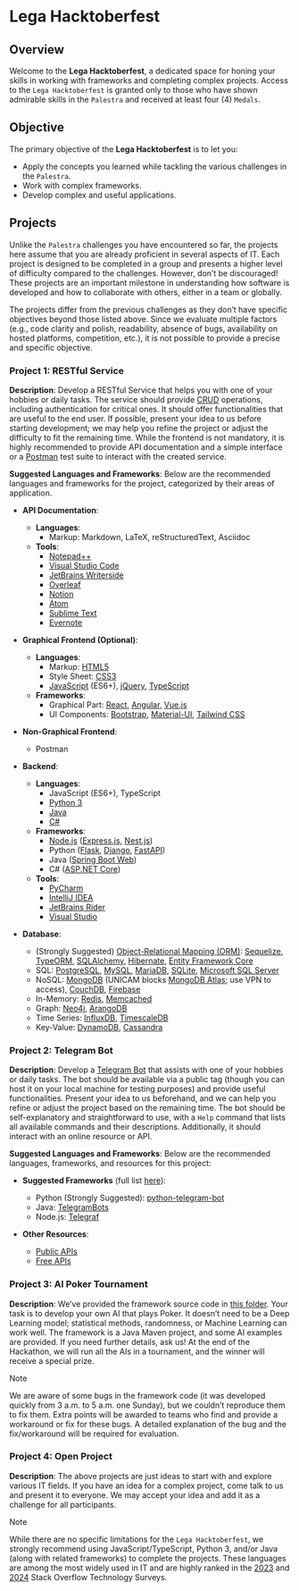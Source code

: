 # Lega Hacktoberfest

## Overview
Welcome to the **Lega Hacktoberfest**, a dedicated space for honing your skills in working with frameworks and completing complex projects. Access to the `Lega Hacktoberfest` is granted only to those who have shown admirable skills in the `Palestra` and received at least four (4) `Medals`.

## Objective
The primary objective of the **Lega Hacktoberfest** is to let you:
- Apply the concepts you learned while tackling the various challenges in the `Palestra`.
- Work with complex frameworks.
- Develop complex and useful applications.

## Projects
Unlike the `Palestra` challenges you have encountered so far, the projects here assume that you are already proficient in several aspects of IT. Each project is designed to be completed in a group and presents a higher level of difficulty compared to the challenges. However, don’t be discouraged! These projects are an important milestone in understanding how software is developed and how to collaborate with others, either in a team or globally.

The projects differ from the previous challenges as they don’t have specific objectives beyond those listed above. Since we evaluate multiple factors (e.g., code clarity and polish, readability, absence of bugs, availability on hosted platforms, competition, etc.), it is not possible to provide a precise and specific objective.

### Project 1: RESTful Service
**Description**: Develop a RESTful Service that helps you with one of your hobbies or daily tasks. The service should provide [CRUD](https://en.wikipedia.org/wiki/Create,_read,_update_and_delete) operations, including authentication for critical ones. It should offer functionalities that are useful to the end user. If possible, present your idea to us before starting development; we may help you refine the project or adjust the difficulty to fit the remaining time. While the frontend is not mandatory, it is highly recommended to provide API documentation and a simple interface or a [Postman](https://www.postman.com/) test suite to interact with the created service.

**Suggested Languages and Frameworks**: Below are the recommended languages and frameworks for the project, categorized by their areas of application.

- **API Documentation**:
  - **Languages**:
    - Markup: Markdown, LaTeX, reStructuredText, Asciidoc
  - **Tools**:
    - [Notepad++](https://notepad-plus-plus.org/downloads/)
    - [Visual Studio Code](https://code.visualstudio.com/)
    - [JetBrains Writerside](https://www.jetbrains.com/writerside/)
    - [Overleaf](https://www.overleaf.com/)
    - [Notion](https://www.notion.so/)
    - [Atom](https://atom-editor.cc/)
    - [Sublime Text](https://www.sublimetext.com/)
    - [Evernote](https://evernote.com/)

- **Graphical Frontend (Optional)**:
  - **Languages**:
    - Markup: [HTML5](https://www.w3schools.com/html/)
    - Style Sheet: [CSS3](https://www.w3schools.com/css/default.asp)
    - [JavaScript](https://www.w3schools.com/js/default.asp) (ES6+), [jQuery](https://www.w3schools.com/jquery/default.asp), [TypeScript](https://www.typescriptlang.org/)
  - **Frameworks**:
    - Graphical Part: [React](https://react.dev/), [Angular](https://angular.dev/), [Vue.js](https://vuejs.org/)
    - UI Components: [Bootstrap](https://getbootstrap.com/), [Material-UI](https://mui.com/), [Tailwind CSS](https://tailwindcss.com/)

- **Non-Graphical Frontend**:
  - Postman

- **Backend**:
    - **Languages**:
      - JavaScript (ES6+), TypeScript
      - [Python 3](https://www.python.org/)
      - [Java](https://www.java.com/en/)
      - [C#](https://learn.microsoft.com/en-us/dotnet/csharp/)
    - **Frameworks**:
      - [Node.js](https://nodejs.org/en) ([Express.js](https://expressjs.com/), [Nest.js](https://nestjs.com/))
      - Python ([Flask](https://flask.palletsprojects.com/en/3.0.x/), [Django](https://www.djangoproject.com/), [FastAPI](https://fastapi.tiangolo.com/))
      - Java ([Spring Boot Web](https://spring.io/guides/gs/spring-boot))
      - C# ([ASP.NET Core](https://dotnet.microsoft.com/en-us/apps/aspnet))
    - **Tools**:
      - [PyCharm](https://www.jetbrains.com/pycharm/)
      - [IntelliJ IDEA](https://www.jetbrains.com/idea/)
      - [JetBrains Rider](https://www.jetbrains.com/rider/)
      - [Visual Studio](https://visualstudio.microsoft.com/)

- **Database**:
  - (Strongly Suggested) [Object-Relational Mapping (ORM)](https://en.wikipedia.org/wiki/Object%E2%80%93relational_mapping): [Sequelize](https://sequelize.org/), [TypeORM](https://typeorm.io/), [SQLAlchemy](https://www.sqlalchemy.org/), [Hibernate](https://hibernate.org/orm/), [Entity Framework Core](https://learn.microsoft.com/en-us/ef/core/)
  - SQL: [PostgreSQL](https://www.postgresql.org/), [MySQL](https://www.mysql.com/), [MariaDB](https://mariadb.org/), [SQLite](https://www.sqlite.org/), [Microsoft SQL Server](https://www.microsoft.com/en-us/sql-server/sql-server-downloads)
  - NoSQL: [MongoDB](https://www.mongodb.com/) (UNICAM blocks [MongoDB Atlas](https://www.mongodb.com/products/platform/atlas-database); use VPN to access), [CouchDB](https://couchdb.apache.org/), [Firebase](https://firebase.google.com/)
  - In-Memory: [Redis](https://redis.io/), [Memcached](https://memcached.org/)
  - Graph: [Neo4j](https://neo4j.com/), [ArangoDB](https://arangodb.com/)
  - Time Series: [InfluxDB](https://www.influxdata.com/), [TimescaleDB](https://www.timescale.com/)
  - Key-Value: [DynamoDB](https://aws.amazon.com/dynamodb/), [Cassandra](https://cassandra.apache.org/_/index.html)

### Project 2: Telegram Bot
**Description**: Develop a [Telegram Bot](https://core.telegram.org/bots/api) that assists with one of your hobbies or daily tasks. The bot should be available via a public tag (though you can host it on your local machine for testing purposes) and provide useful functionalities. Present your idea to us beforehand, and we can help you refine or adjust the project based on the remaining time. The bot should be self-explanatory and straightforward to use, with a `Help` command that lists all available commands and their descriptions. Additionally, it should interact with an online resource or API.

**Suggested Languages and Frameworks**: Below are the recommended languages, frameworks, and resources for this project:
- **Suggested Frameworks** (full list [here](https://core.telegram.org/bots/samples)):
  - Python (Strongly Suggested): [python-telegram-bot](https://github.com/python-telegram-bot/python-telegram-bot)
  - Java: [TelegramBots](https://github.com/rubenlagus/TelegramBots)
  - Node.js: [Telegraf](https://github.com/telegraf/telegraf)

- **Other Resources**:
  - [Public APIs](https://github.com/public-apis/public-apis)
  - [Free APIs](https://free-apis.github.io/#/)

### Project 3: AI Poker Tournament
**Description**: We’ve provided the framework source code in [this folder](AI%20Poker%20Competition/). Your task is to develop your own AI that plays Poker. It doesn’t need to be a Deep Learning model; statistical methods, randomness, or Machine Learning can work well. The framework is a Java Maven project, and some AI examples are provided. If you need further details, ask us! At the end of the Hackathon, we will run all the AIs in a tournament, and the winner will receive a special prize.

> [!NOTE]  
> We are aware of some bugs in the framework code (it was developed quickly from 3 a.m. to 5 a.m. one Sunday), but we couldn’t reproduce them to fix them. Extra points will be awarded to teams who find and provide a workaround or fix for these bugs. A detailed explanation of the bug and the fix/workaround will be required for evaluation.

### Project 4: Open Project
**Description**: The above projects are just ideas to start with and explore various IT fields. If you have an idea for a complex project, come talk to us and present it to everyone. We may accept your idea and add it as a challenge for all participants.

> [!NOTE]  
> While there are no specific limitations for the `Lega Hacktoberfest`, we strongly recommend using JavaScript/TypeScript, Python 3, and/or Java (along with related frameworks) to complete the projects. These languages are among the most widely used in IT and are highly ranked in the [2023](https://survey.stackoverflow.co/2023/#technology-most-popular-technologies) and [2024](https://survey.stackoverflow.co/2024/technology#most-popular-technologies) Stack Overflow Technology Surveys.
